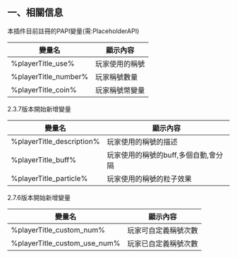 ## 一、相關信息
本插件目前註冊的PAPI變量(需:PlaceholderAPI)

|變量名   | 顯示內容  |
| ------------ | ------------ |
|  %playerTitle_use% |  玩家使用的稱號 |
| %playerTitle_number%| 玩家稱號數量 |
| %playerTitle_coin% | 玩家稱號幣變量|

2.3.7版本開始新增變量

|變量名   | 顯示內容  |
| ------------ | ------------ |
| %playerTitle_description%| 玩家使用的稱號的描述 |
| %playerTitle_buff%| 玩家使用的稱號的buff,多個自動,會分隔 |
| %playerTitle_particle%| 玩家使用的稱號的粒子效果 |

2.7.6版本開始新增變量

|變量名   | 顯示內容  |
| ------------ | ------------ |
| %playerTitle_custom_num%| 玩家可自定義稱號次數 |
| %playerTitle_custom_use_num%|玩家已自定義稱號次數|